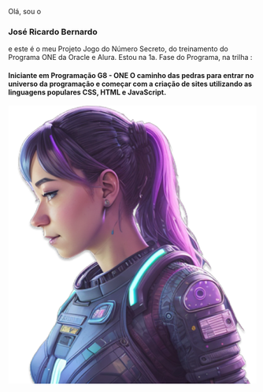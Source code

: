 Olá, sou o <h3>José Ricardo Bernardo</h3> e este é o meu Projeto Jogo do Número Secreto, do treinamento do Programa ONE da Oracle e Alura.
Estou na 1a. Fase do Programa, na trilha :

<h4>Iniciante em Programação G8 - ONE
O caminho das pedras para entrar no universo da programação e começar com a criação de sites utilizando as linguagens populares CSS, HTML e JavaScript.</h4>

<img src="./img/ia.png">
